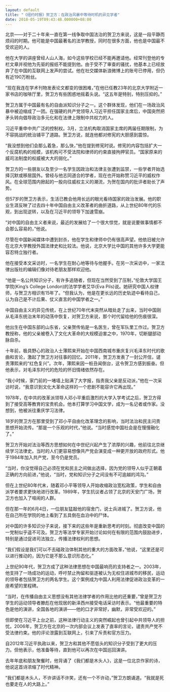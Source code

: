 ```yaml
---
layout: default
title: "《纽约时报》贺卫方：在政治风暴中等待时机的异见学者"
date: 2018-05-19T09:43:48.000000+08:00
---
```


北京——对于二十年来一直在第一线争取中国法治的贺卫方来说，这是一段平静而烦闷的时期。他可能是中国最著名的法学教授，同时在很多方面，他也是中国最不受欢迎的人。

他在大学的讲座曾经人山人海，如今这些学校已经不能再邀请他。经常刊登他的专栏文章并视他为先驱的报纸不能提到他。由于受不了审查的骚扰，他基本上已经放弃了在中国的互联网上发声的尝试。他在社交媒体新浪微博上的账号已停用，但仍有近190万粉丝。

“现在我连在学术刊物发表论文都变的很困难，”在他已任教23年的北京大学附近一家书店的咖啡厅里，贺卫方有些困惑地摇着头说。“这五年是特别，特别压抑的。”

贺卫方属于中国最有名的自由派知识分子之一。这个群体发现，他们在一场政治风暴中被迫缩成了一团。在强硬的共产党领导人习近平担任国家主席后，中国突然把矛头转向倡导政治多元化和在法律上限制中共权力的人。

习近平重申中共广泛的控制权。3月，立法机构取消国家主席的两届任期限制，为不容挑战的统治铺平了道路。贺卫方说，就连他都对修宪的大胆感到震惊。

“我没想到他们会那么着急，那么快，”他在提到修宪时说。修宪的内容包括扩大一个反腐机构的规模，该机构可不受法院和律师的约束直接拘押官员。“国家原来的威司法制度的权威被大大的弱化。”

贺卫方的一些朋友以及至少一名学生因政治和法律主张遭到监禁，一些学者开始选择沉默或移居国外。曾经与他志同道合的学者，现在也开始称赞习近平的威权作风。在全球范围内掀起的一股向往威权主义的潮流，为贺在国内的批评者助长了声势。

但57岁的贺卫方表示，生活已教会他用长远的眼光看待国家的政治发展。他的职业生涯反映了过去四十年中国自由主义改革者的曲折道路，从上世纪80年代的乐观，到出现逆转，以及在习近平的领导下加速雪崩。

“对中国的自由主义者来说，最近的发展给了一个很大惊觉，就是说要做事情都不会那么容易的，”他说。

尽管在中国新闻媒体中遭到封杀，他在学生和律师中仍有很高声望。他依旧被允许在北京大学教授外国法律史和比较法。他说，北京大学比中国的其他许多大学更能容忍特立独行者。

他在接受本文采访时，一名学生在耐心地等待与他握手。在另一次采访中，一家法律出版社的编辑们像对待老朋友那样欢迎他。

“他是一名公共知识分子，有许多追随者，但现在当然受到了压制，”伦敦大学国王学院(King’s College London)的法学学者艾华(Eva Pils)说。她研究中国人权律师，与贺卫方相识有15年了。“但我认为，他是在更长远的历史轨迹中看待自己，认为自己是不计后果、仗义直言的中国学者之一。”

中国自由主义的异见传统，在上世纪70年代末突然从暗处走了出来，当时中国刚从毛泽东统治末年的动荡中恢复，对贺卫方来说，那个时代留给他的伤痕很深。

他出生在中国东部的山东省，父亲贺传佑是一名医生，曾在军队里工作过。贺卫方教授称，他的父亲被卷入了文化大革命的大规模迫害之中，1970年，切断腿部动脉自杀。

十年前，极具野心的政治人士薄熙来开始在中国西南城市重庆复兴毛泽东时代的歌曲和言论，激起了贺卫方对往事的回忆。2011年，贺卫方发表了一封公开信，谴责薄熙来的“红色复兴”。次年，薄熙来因一桩丑闻倒台，这令贺卫方感到振奋。但他表示，对毛泽东时代的危险的怀旧情绪依然存在。

“我小时候，家门前的一堵墙上贴满了大字报，指责我父亲是反动派，”他在一次采访时说，“我意识到文化大革命这样的一个悲剧不能容许它再出现。”

1978年，在中共的改革派领导人邓小平重启激烈的大学入学考试之后，贺卫方得到了接受高等教育的宝贵机会。他本打算学习中国文学，成为一名记者或作家。没想到，他被派往重庆学习法律。

18岁的贺卫方在那里受到了邓小平自由化改革理念的影响，当时法治和民主问责思想开始流传。“那是一个乐观的时代，”他说。“当时感觉中国社会是在慢慢融化了。”

贺卫方开始对法治等西方思想如何在中世纪兴起产生了浓厚的兴趣，他前往北京继续学习法律史。当时的人们更容易想像共产党会演变成一种更开放的政府形式。他于1984年加入共产党，至今仍是党员。

“当时，你没觉得自己必须在党和民主之间做出选择，因为党的领导人似乎正朝着正确的方向前进，”他说，“当时，党和知识分子之间没有不可逾越的鸿沟。”

但在上世纪80年代末，随着邓小平等领导人开始收缩政治宽松政策，学生和自由派学者要求更快地进行改革。1989年，学生抗议者占领了北京的天安门广场，贺卫方也加入了喧闹的人群。

但在那一年的6月4日，一位朋友猛敲他的宿舍门，说士兵进城了。贺卫方说，他在自己所在学院的地上看到了五具倒在血泊中的尸体。

对中国的许多知识分子来说，接下来的这些年是重新思考的时刻。彻底改变中国的一党制似乎遥不可及。贺卫方等法学专家开始讨论如何在有限的范围内鼓励进步，特别是通过促进司法独立，传播法律权利的思想。

“我们假设是我们可以不去碰政治体制其他的重大的方面改革，”他说，“这里还是可以进行推动的，因为它是不那么意识形态化。”

上世纪90年代，贺卫方成了这种法律思想在中国最响亮的支持者之一。2003年，他支持了一场成功的运动，呼吁禁止拘留和驱逐被认为无权住进城市的移民，运动的领导者包括贺卫方的两名学生。这个案例成为中国人利用法律促进政治变革的一座希望的里程碑。

“当时，在传播自由主义思想没有其他法律学者的作用比他的还重要，”曾是贺卫方学生的运动领导者滕彪在他现居的新泽西州接受电话采访时表示。“他最重要的特色是他的演讲，全国各地的演讲——他的口才非常好，幽默，非常受欢迎的。”

但即使在习近平上台之前，这种法律行动主义的突然崛起也曾引起中共领导人的担忧。2006年，贺卫方在北京的一次内部会议上发表了直率的言论，谴责共产党不受法律约束。他的评论泄露到互联网上，引来了斥责和官方压力。

自2012年习近平执政以来，贺卫方和其他不愿低头的知识分子受到了更大的压力。但他表示，他准备等待，直到他可以再次在中国巡回演讲。

去年年底和朋友聚餐时，他背诵了《我们都是木头人》，这是一位北京作家的诗，他说这首诗浓缩了时代精神。

“我们都是木头人，不许讲话不许笑，还有一个不许动，”贺卫方朗诵道。“我就是死也要走在人的大路上。”

